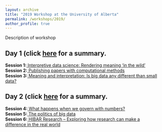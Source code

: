 ```yaml
---
layout: archive
title: "2019 Workshop at the University of Alberta"
permalink: /workshops/2019/
author_profile: true
---
```


Description of workshop

<b>Day 1 </b>(click [here](/workshops/2019/day1) for a summary.  
------
<b>Session 1:</b>[ Interpretive data science: Rendering meaning ‘in the wild’](/workshops/2019/session1)  
<b>Session 2:</b>[ Publishing papers with computational methods](/workshops/2019/session2)  
<b>Session 3:</b>[ Meaning and interpretation: Is big data any different than small data?](/workshops/2019/session3)  
  
  
<b>Day 2 </b>(click [here](/workshops/2019/day2) for a summary.  
------
<b>Session 4:</b>[ What happens when we govern with numbers?](/workshops/2019/session4)  
<b>Session 5:</b>[ The politics of big data](/workshops/2019/session5)  
<b>Session 6:</b>[ HIBAR Research – Exploring how research can make a difference in the real world](/workshops/2019/session6)  

